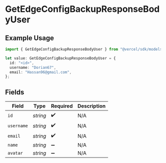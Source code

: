 # GetEdgeConfigBackupResponseBodyUser

## Example Usage

```typescript
import { GetEdgeConfigBackupResponseBodyUser } from "@vercel/sdk/models/operations/getedgeconfigbackup.js";

let value: GetEdgeConfigBackupResponseBodyUser = {
  id: "<id>",
  username: "Dorian67",
  email: "Hassan96@gmail.com",
};
```

## Fields

| Field              | Type               | Required           | Description        |
| ------------------ | ------------------ | ------------------ | ------------------ |
| `id`               | *string*           | :heavy_check_mark: | N/A                |
| `username`         | *string*           | :heavy_check_mark: | N/A                |
| `email`            | *string*           | :heavy_check_mark: | N/A                |
| `name`             | *string*           | :heavy_minus_sign: | N/A                |
| `avatar`           | *string*           | :heavy_minus_sign: | N/A                |